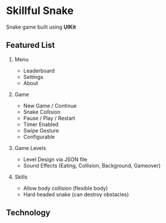 # Skillful Snake

Snake game built using **UIKit**

## Featured List

1. Menu
	- Leaderboard
	- Settings
	- About

2. Game
	- New Game / Continue
	- Snake Collision
	- Pause / Play / Restart
	- Timer Enabled
	- Swipe Gesture
	- Configurable

3. Game Levels
	- Level Design via JSON file
	- Sound Effects (Eating, Collision, Background, Gameover)

4. Skills
	- Allow body collision (flexible body)
	- Hard headed snake (can destroy obstacles)

## Technology

